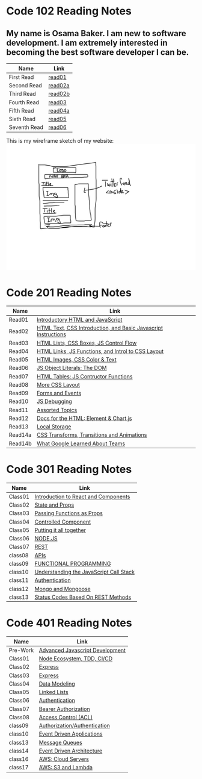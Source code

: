 # Code 102 Reading Notes

## My name is Osama Baker. I am new to software development. I am extremely interested in becoming the best software developer I can be.



   Name      |  Link
------------ | -------------
First Read   | [read01](./102/read01.md)
Second Read  | [read02a](./102/read02a.md)
Third Read   | [read02b](./102/read02b.md)
Fourth Read  | [read03](./102/read03.md)
Fifth Read   | [read04a](./102/read04a.md)
Sixth Read   | [read05](102/read05.md)
Seventh Read | [read06](102/read06.md)

This is my wireframe sketch of my website:
![Wireframe](TechSavvyWebsiteWireframe.png)




# Code 201 Reading Notes

   Name      |  Link
------------ | -------------
Read01       | [Introductory HTML and JavaScript](201/read01.md)
Read02       | [HTML Text, CSS Introduction, and Basic Javascript Instructions](201/read02.md)
Read03       | [HTML Lists, CSS Boxes, JS Control Flow](201/read03.md)
Read04       | [HTML Links, JS Functions, and Introl to CSS Layout](201/read04.md)
Read05       | [HTML Images, CSS Color & Text](201/read05.md)
Read06       | [JS Object Literals: The DOM](201/read06.md)
Read07       | [HTML Tables: JS Contructor Functions](201/read07.md)
Read08       | [More CSS Layout](201/read08.md)
Read09       | [Forms and Events](201/read09.md)
Read10       | [JS Debugging](201/read10.md)
Read11       | [Assorted Topics](201/read11.md)
Read12       | [Docs for the HTML: Element & Chart.js](201/read12.md)
Read13       | [Local Storage](201/read13.md)
Read14a      | [CSS Transforms, Transitions and Animations](201/read14a.md)
Read14b      | [What Google Learned About Teams](201/read14b.md)


# Code 301 Reading Notes

   Name      |  Link
------------ | -------------
Class01      | [Introduction to React and Components](301/class01.md)
Class02      | [State and Props](301/class02.md)
Class03      | [Passing Functions as Props](301/class03.md)
Class04      | [Controlled Component](301/class04.md)
Class05      | [Putting it all together](301/class05.md)
Class06      | [NODE.JS](301/class06.md)
Class07      | [REST](301/class07.md)
class08      | [APIs](301/class08.md)
class09      | [FUNCTIONAL PROGRAMMING](301/class09.md)
class10      | [Understanding the JavaScript Call Stack](301/class10.md)
class11      | [Authentication](301/class11.md)
class12      | [Mongo and Mongoose](301/class12.md)
class13      | [Status Codes Based On REST Methods](301/class13.md)

# Code 401 Reading Notes

   Name      |  Link
------------ | -------------
Pre-Work     | [Advanced Javascript Development](401/prework.md)
Class01      | [Node Ecosystem, TDD, CI/CD](401/class01.md)
Class02      | [Express](401/class02.md)
Class03      | [Express](401/class03.md)
Class04      | [Data Modeling](401/class04.md)
Class05      | [Linked Lists](401/class05.md)
Class06      | [Authentication](401/class06.md)
Class07      | [Bearer Authorization](401/class07.md)
Class08      | [Access Control (ACL)](401/class08.md)
class09      | [Authorization/Authentication](401/class09.md)
class10      | [Event Driven Applications](401/class10.md)
class13      | [Message Queues](401/class13.md)
class14      | [Event Driven Architecture](401/class14.md)
class16      | [AWS: Cloud Servers](401/class16.md)
class17      | [AWS: S3 and Lambda](401/class17.md)

